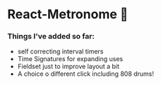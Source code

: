 # React-Metronome :musical_score:

### Things I've added so far:
- self correcting interval timers
- Time Signatures for expanding uses
- Fieldset just to improve layout a bit
- A choice o different click including 808 drums!
